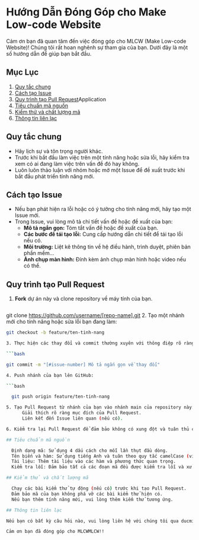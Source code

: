 # Hướng Dẫn Đóng Góp cho Make Low-code Website

Cảm ơn bạn đã quan tâm đến việc đóng góp cho MLCW (Make Low-code Website)! Chúng tôi rất hoan nghênh sự tham gia của bạn. Dưới đây là một số hướng dẫn để giúp bạn bắt đầu.

## Mục Lục

1. [Quy tắc chung](#quy-tắc-chung)
2. [Cách tạo Issue](#cách-tạo-issue)
3. [Quy trình tạo Pull Request](#quy-trình-tạo-pull-request)Application
4. [Tiêu chuẩn mã nguồn](#tiêu-chuẩn-mã-nguồn)
5. [Kiểm thử và chất lượng mã](#kiểm-thử-và-chất-lượng-mã)
6. [Thông tin liên lạc](#thông-tin-liên-lạc)

## Quy tắc chung

- Hãy lịch sự và tôn trọng người khác.
- Trước khi bắt đầu làm việc trên một tính năng hoặc sửa lỗi, hãy kiểm tra xem có ai đang làm việc trên vấn đề đó hay không.
- Luôn luôn thảo luận với nhóm hoặc mở một Issue để đề xuất trước khi bắt đầu phát triển tính năng mới.

## Cách tạo Issue

- Nếu bạn phát hiện ra lỗi hoặc có ý tưởng cho tính năng mới, hãy tạo một Issue mới.
- Trong Issue, vui lòng mô tả chi tiết vấn đề hoặc đề xuất của bạn:
  - **Mô tả ngắn gọn:** Tóm tắt vấn đề hoặc đề xuất của bạn.
  - **Các bước để tái tạo lỗi:** Cung cấp hướng dẫn chi tiết để tái tạo lỗi nếu có.
  - **Môi trường:** Liệt kê thông tin về hệ điều hành, trình duyệt, phiên bản phần mềm...
  - **Ảnh chụp màn hình:** Đính kèm ảnh chụp màn hình hoặc video nếu có thể.

## Quy trình tạo Pull Request

1. **Fork** dự án này và clone repository về máy tính của bạn.
   
   ```bash
 git clone https://github.com/username/[repo-name].git
2. Tạo một nhánh mới cho tính năng hoặc sửa lỗi bạn đang làm:

  ```bash
git checkout -b feature/ten-tinh-nang

3. Thực hiện các thay đổi và commit thường xuyên với thông điệp rõ ràng:

  ```bash
  
  git commit -m "[#issue-number] Mô tả ngắn gọn về thay đổi"

4. Push nhánh của bạn lên GitHub:

```bash

    git push origin feature/ten-tinh-nang

5. Tạo Pull Request từ nhánh của bạn vào nhánh main của repository này:
        Giải thích rõ ràng mục đích của Pull Request.
        Liên kết đến Issue liên quan (nếu có).

6. Kiểm tra lại Pull Request để đảm bảo không có xung đột và tuân thủ các tiêu chuẩn mã nguồn.

## Tiêu chuẩn mã nguồn

    Định dạng mã: Sử dụng 4 dấu cách cho mỗi lần thụt đầu dòng.
    Tên biến và hàm: Sử dụng tiếng Anh và tuân theo quy tắc camelCase (ví dụ: myFunctionName).
    Tài liệu: Thêm tài liệu vào các hàm và phương thức quan trọng.
    Kiểm tra lỗi: Đảm bảo tất cả các đoạn mã đều được kiểm tra lỗi và xử lý ngoại lệ.

## Kiểm thử và chất lượng mã

    Chạy các bài kiểm thử tự động (nếu có) trước khi tạo Pull Request.
    Đảm bảo mã của bạn không phá vỡ các bài kiểm thử hiện có.
    Nếu bạn thêm tính năng mới, vui lòng thêm kiểm thử tương ứng.

## Thông tin liên lạc

Nếu bạn có bất kỳ câu hỏi nào, vui lòng liên hệ với chúng tôi qua ducminhhoangkhmt2@gmail.com hoặc tham gia vào kênh [Discord/Slack] của chúng tôi.

Cảm ơn bạn đã đóng góp cho MLCWMLCW!!

